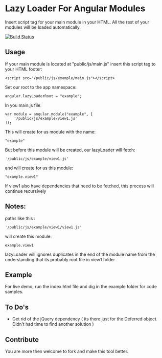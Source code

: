 Lazy Loader For Angular Modules
=================================

Insert script tag for your main module in your HTML.
All the rest of your modules will be loaded automatically.

[![Build Status](https://travis-ci.org/guyklainer/angular-lazy-load.svg?branch=master)](https://travis-ci.org/guyklainer/angular-lazy-load)

Usage
---------
If your main module is located at "public/js/main.js"
insert this script tag to your HTML footer:

    <script src="/public/js/example/main.js"></script>

Set our root to the app namespace:

    angular.lazyLoaderRoot = "example";

In you main.js file:</br>
    
    var module = angular.module("example", [
        '/public/js/example/view1.js'
    ]);

This will create for us module with the name:

    "example"

But before this module will be created, our lazyLoader will fetch:

    '/public/js/example/view1.js'

and will create for us this module:
    
    "example.view1"

If view1 also have dependencies that need to be fetched, this process will continue recursively


Notes:
-------
paths like this : 

    '/public/js/example/view1/view1.js'


will create this module:

    example.view1

lazyLoader will ignores duplicates in the end of the module name from the understanding that its probably root file in view1 folder


Example
----------
For live demo, run the index.html file and dig in the example folder for code samples.

To Do's
-----------
- Get rid of the jQuery dependency 
    ( its there just for the Deferred object. Didn't had time to find another solution )


Contribute
------------
You are more then welcome to fork and make this tool better.


</br>
